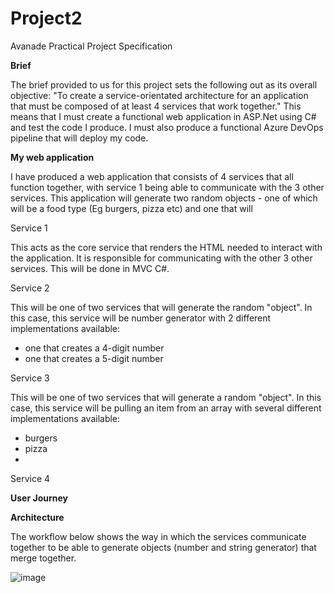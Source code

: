 # Project2

Avanade Practical Project Specification

**Brief**

The brief provided to us for this project sets the following out as its overall objective: "To create a service-orientated architecture for an application that must be composed of at least 4 services that work together."
This means that I must create a functional web application in ASP.Net using C# and test the code I produce. I must also produce a functional Azure DevOps pipeline that will deploy my code.


**My web application**

I have produced a web application that consists of 4 services that all function together, with service 1 being able to communicate with the 3 other services. This application will generate two random objects - one of which will be a food type (Eg burgers, pizza etc) and one that will

Service 1

This acts as the core service that renders the HTML needed to interact with the application. It is responsible for communicating with the other 3 other services. This will be done in MVC C#.



Service 2

This will be one of two services that will generate the random "object". In this case, this service will be number generator with 2 different implementations available:

- one that creates a 4-digit number
- one that creates a 5-digit number


Service 3

This will be one of two services that will generate a random "object". In this case, this service will be pulling an item from an array with several different implementations available:
- burgers
- pizza
- 

Service 4


**User Journey**



**Architecture**

The workflow below shows the way in which the services communicate together to be able to generate objects (number and string generator) that merge together.

![image](https://user-images.githubusercontent.com/70802911/121028956-1f5fd100-c7a0-11eb-83bf-6bd265f2f4d9.png)


